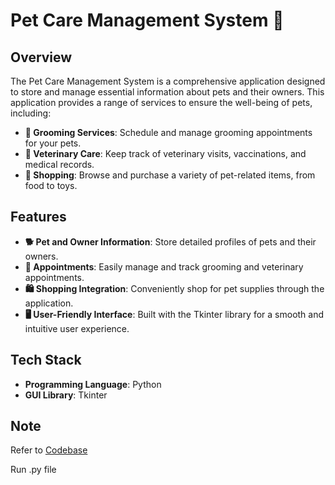 # **Pet Care Management System** 🐾
## **Overview**

The Pet Care Management System is a comprehensive application designed to store and manage essential information about pets and their owners. This application provides a range of services to ensure the well-being of pets, including:
- **🛁 Grooming Services**: Schedule and manage grooming appointments for your pets.
- **🏥 Veterinary Care**: Keep track of veterinary visits, vaccinations, and medical records.
- **🛒 Shopping**: Browse and purchase a variety of pet-related items, from food to toys.

## **Features**
- **🐕 Pet and Owner Information**: Store detailed profiles of pets and their owners.
- **📅 Appointments**: Easily manage and track grooming and veterinary appointments.
- **🛍️ Shopping Integration**: Conveniently shop for pet supplies through the application.
- **🖥️ User-Friendly Interface**: Built with the Tkinter library for a smooth and intuitive user experience.

## **Tech Stack**
- **Programming Language**: Python
- **GUI Library**: Tkinter

## **Note**
Refer to [Codebase](https://github.com/gantasrilaitha/phonebook-in-c/blob/main/CS%20PROJECT.py)

Run .py file




